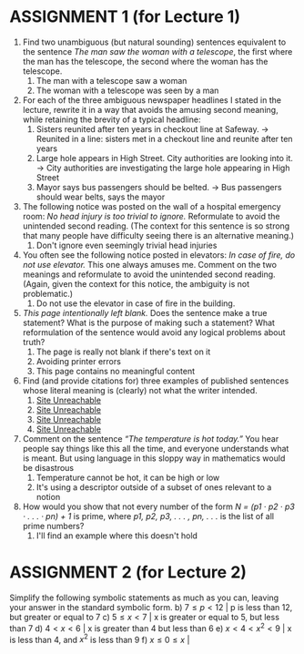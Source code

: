# ASSIGNMENT 1 (for Lecture 1)
1. Find two unambiguous (but natural sounding) sentences equivalent to the sentence *The man saw the woman with a telescope*, the first where the man has the telescope, the second where the woman has the telescope.
	1. The man with a telescope saw a woman
	2. The woman with a telescope was seen by a man
2. For each of the three ambiguous newspaper headlines I stated in the lecture, rewrite it in a way that avoids the amusing second meaning, while retaining the brevity of a typical headline:
	1. Sisters reunited after ten years in checkout line at Safeway. -> Reunited in a line: sisters met in a checkout line and reunite after ten years
	2. Large hole appears in High Street. City authorities are looking into it. -> City authorities are investigating the large hole appearing in High Street
	3. Mayor says bus passengers should be belted. -> Bus passengers should wear belts, says the mayor
3. The following notice was posted on the wall of a hospital emergency room: *No head injury is too trivial to ignore.* Reformulate to avoid the unintended second reading. (The context for this sentence is so strong that many people have difficulty seeing there is an alternative meaning.)
	1. Don't ignore even seemingly trivial head injuries
4. You often see the following notice posted in elevators: *In case of fire, do not use elevator.* This one always amuses me. Comment on the two meanings and reformulate to avoid the unintended second reading. (Again, given the context for this notice, the ambiguity is not problematic.)
	1. Do not use the elevator in case of fire in the building.
5. *This page intentionally left blank.* Does the sentence make a true statement? What is the purpose of making such a statement? What reformulation of the sentence would avoid any logical problems about truth?
	1. The page is really not blank if there's text on it
	2. Avoiding printer errors
	3. This page contains no meaningful content
6. Find (and provide citations for) three examples of published sentences whose literal meaning is (clearly) not what the writer intended.
	1. [Site Unreachable](https://www.ef.com/wwen/english-resources/english-idioms/)
	2. [Site Unreachable](https://www.jpost.com/international/article-745997)
	3. [Site Unreachable](https://www.jpost.com/international/article-745714)
	4. [Site Unreachable](https://www.jpost.com/j-spot/article-745986)
7. Comment on the sentence *“The temperature is hot today.”* You hear people say things like this all the time, and everyone understands what is meant. But using language in this sloppy way in mathematics would be disastrous
	1. Temperature cannot be hot, it can be high or low
	2. It's using a descriptor outside of a subset of ones relevant to a notion
8. How would you show that not every number of the form *N = (p1 · p2 · p3 · . . . · pn) + 1* is prime, where *p1, p2, p3, . . . , pn, . . .* is the list of all prime numbers?
	1. I'll find an example where this doesn't hold
# ASSIGNMENT 2 (for Lecture 2)
Simplify the following symbolic statements as much as you can, leaving your answer in the standard symbolic form.
b) $7\le p<12$ | p is less than 12, but greater or equal to 7
c) $5\le x<7$ | x is greater or equal to 5, but less than 7
d) $4<x<6$ | x is greater than 4 but less than 6
e) $x<4<x^2<9$ | x is less than 4, and $x^2$ is less than 9
f) $x\le 0 \le x$ | 
